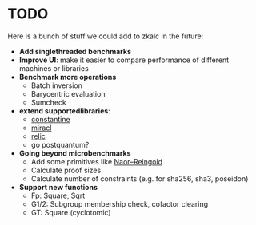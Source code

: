 # TODO

Here is a bunch of stuff we could add to zkalc in the future:

- **Add singlethreaded benchmarks**
- **Improve UI**: make it easier to compare performance of different machines or libraries
- **Benchmark more operations**
  - Batch inversion
  - Barycentric evaluation
  - Sumcheck
- **extend supportedlibraries**:
  - [constantine](https://github.com/mratsim/constantine)
  - [miracl](https://github.com/miracl/core)
  - [relic](https://github.com/relic-toolkit/relic)
  - go postquantum?
- **Going beyond microbenchmarks**
  - Add some primitives like [Naor–Reingold](https://en.wikipedia.org/wiki/Naor%E2%80%93Reingold_pseudorandom_function)
  - Calculate proof sizes
  - Calculate number of constraints (e.g. for sha256, sha3, poseidon)
- **Support new functions**
  - Fp: Square, Sqrt
  - G1/2: Subgroup membership check, cofactor clearing
  - GT: Square (cyclotomic)
